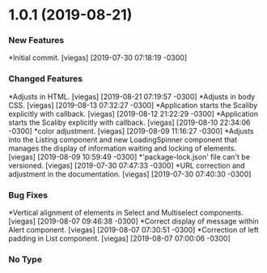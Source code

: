 # 1.0.1 (2019-08-21)

### New Features
*Initial commit. [viegas] [2019-07-30 07:18:19 -0300]

### Changed Features
*Adjusts in HTML. [viegas] [2019-08-21 07:19:57 -0300]
*Adjusts in body CSS. [viegas] [2019-08-13 07:32:27 -0300]
*Application starts the Scaliby explicitly with callback. [viegas] [2019-08-12 21:22:29 -0300]
*Application starts the Scaliby explicitly with callback. [viegas] [2019-08-10 22:34:06 -0300]
*color adjustment. [viegas] [2019-08-09 11:16:27 -0300]
*Adjusts into the Listing component and new LoadingSpinner component that manages the display of  information waiting and locking of elements. [viegas] [2019-08-09 10:59:49 -0300]
*'package-lock.json' file can't be versioned. [viegas] [2019-07-30 07:47:33 -0300]
*URL correction and adjustment in the documentation. [viegas] [2019-07-30 07:40:30 -0300]

### Bug Fixes
*Vertical alignment of elements in Select and Multiselect components. [viegas] [2019-08-07 09:46:38 -0300]
*Correct display of message within Alert component. [viegas] [2019-08-07 07:30:51 -0300]
*Correction of left padding in List component. [viegas] [2019-08-07 07:00:06 -0300]

### No Type


